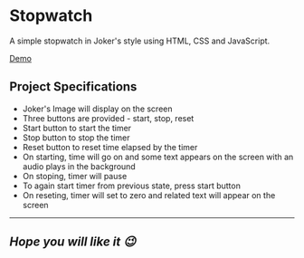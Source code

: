 # Stopwatch

A simple stopwatch in Joker's style using HTML, CSS and JavaScript.

[Demo](https://anmolarora1711.github.io/stopwatch/)

## Project Specifications

- Joker's Image will display on the screen
- Three buttons are provided - start, stop, reset
- Start button to start the timer
- Stop button to stop the timer
- Reset button to reset time elapsed by the timer
- On starting, time will go on and some text appears on the screen with an audio plays in the background
- On stoping, timer will pause
- To again start timer from previous state, press start button
- On reseting, timer will set to zero and related text will appear on the screen

---
***Hope you will like it 😉***
---
